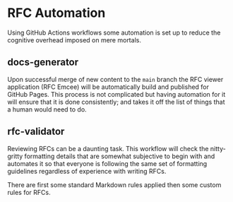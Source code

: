 # RFC Automation

Using GitHub Actions workflows some automation is set up to reduce the cognitive overhead imposed on mere mortals.


## docs-generator

Upon successful merge of new content to the `main` branch the RFC viewer application (RFC Emcee) will be automatically build and published for GitHub Pages. This process is not complicated but having automation for it will ensure that it is done consistently; and takes it off the list of things that a human would need to do.


## rfc-validator

Reviewing RFCs can be a daunting task. This workflow will check the nitty-gritty formatting details that are somewhat subjective to begin with and automates it so that everyone is following the same set of formatting guidelines regardless of experience with writing RFCs.

There are first some standard Markdown rules applied then some custom rules for RFCs.
